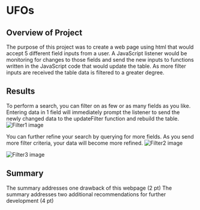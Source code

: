 # UFOs


## Overview of Project
The purpose of this project was to create a web page using html that would accept 5 different field inputs from a user.  A JavaScript listener
would be monitoring for changes to those fields and send the new inputs to functions written in the JavaScript code that would update the table. 
As more filter inputs are received the table data is filtered to a greater degree.


## Results
To perform a search, you can filter on as few or as many fields as you like.  Entering data in 1 field will immediately prompt the listener
to send the newly changed data to the updateFilter function and rebuild the table.  
![Filter1 image](/images/Filter1.PNG)

You can further refine your search by querying for more fields.  As you send more filter criteria, your data will become more refined.
![Filter2 image](/images/Filter2.PNG)

![Filter3 image](/images/Filter3.PNG)

## Summary
The summary addresses one drawback of this webpage (2 pt)
The summary addresses two additional recommendations for further development (4 pt)
